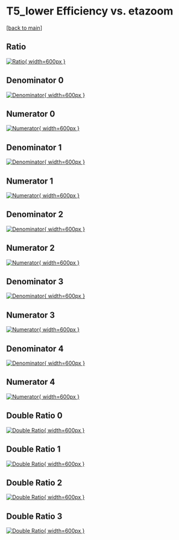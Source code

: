 # T5_lower Efficiency vs. etazoom

[[back to main](./)]



## Ratio

[![Ratio](../mtv/var/T5_lower_base_0_1_eff_etazoom.png){ width=600px }](../mtv/var/T5_lower_base_0_1_eff_etazoom.pdf)

## Denominator 0

[![Denominator](../mtv/den/T5_lower_base_0_1_eff_etazoom_den0.png){ width=600px }](../mtv/den/T5_lower_base_0_1_eff_etazoom_den0.pdf)

## Numerator 0

[![Numerator](../mtv/num/T5_lower_base_0_1_eff_etazoom_num0.png){ width=600px }](../mtv/num/T5_lower_base_0_1_eff_etazoom_num0.pdf)

## Denominator 1

[![Denominator](../mtv/den/T5_lower_base_0_1_eff_etazoom_den1.png){ width=600px }](../mtv/den/T5_lower_base_0_1_eff_etazoom_den1.pdf)

## Numerator 1

[![Numerator](../mtv/num/T5_lower_base_0_1_eff_etazoom_num1.png){ width=600px }](../mtv/num/T5_lower_base_0_1_eff_etazoom_num1.pdf)

## Denominator 2

[![Denominator](../mtv/den/T5_lower_base_0_1_eff_etazoom_den2.png){ width=600px }](../mtv/den/T5_lower_base_0_1_eff_etazoom_den2.pdf)

## Numerator 2

[![Numerator](../mtv/num/T5_lower_base_0_1_eff_etazoom_num2.png){ width=600px }](../mtv/num/T5_lower_base_0_1_eff_etazoom_num2.pdf)

## Denominator 3

[![Denominator](../mtv/den/T5_lower_base_0_1_eff_etazoom_den3.png){ width=600px }](../mtv/den/T5_lower_base_0_1_eff_etazoom_den3.pdf)

## Numerator 3

[![Numerator](../mtv/num/T5_lower_base_0_1_eff_etazoom_num3.png){ width=600px }](../mtv/num/T5_lower_base_0_1_eff_etazoom_num3.pdf)

## Denominator 4

[![Denominator](../mtv/den/T5_lower_base_0_1_eff_etazoom_den4.png){ width=600px }](../mtv/den/T5_lower_base_0_1_eff_etazoom_den4.pdf)

## Numerator 4

[![Numerator](../mtv/num/T5_lower_base_0_1_eff_etazoom_num4.png){ width=600px }](../mtv/num/T5_lower_base_0_1_eff_etazoom_num4.pdf)

## Double Ratio 0

[![Double Ratio](../mtv/ratio/T5_lower_base_0_1_eff_etazoom_ratio0.png){ width=600px }](../mtv/ratio/T5_lower_base_0_1_eff_etazoom_ratio0.pdf)

## Double Ratio 1

[![Double Ratio](../mtv/ratio/T5_lower_base_0_1_eff_etazoom_ratio1.png){ width=600px }](../mtv/ratio/T5_lower_base_0_1_eff_etazoom_ratio1.pdf)

## Double Ratio 2

[![Double Ratio](../mtv/ratio/T5_lower_base_0_1_eff_etazoom_ratio2.png){ width=600px }](../mtv/ratio/T5_lower_base_0_1_eff_etazoom_ratio2.pdf)

## Double Ratio 3

[![Double Ratio](../mtv/ratio/T5_lower_base_0_1_eff_etazoom_ratio3.png){ width=600px }](../mtv/ratio/T5_lower_base_0_1_eff_etazoom_ratio3.pdf)

